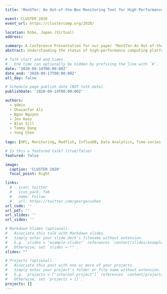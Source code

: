 ```yaml
---
title: 'MonSTer: An Out-of-the-Box Monitoring Tool for High Performance Computing Systems'

event: CLUSTER 2020
event_url: https://clustercomp.org/2020/

location: Kobe, Japan (Virtual)
address: 

summary: A Conference Presentation for our paper "MonSTer-An Out-of-the-Box Monitoring Tool for High Performance Computing Systems" at CLUSTER 2020.
abstract: Understanding the status of high-performance computing platforms and correlating applications to resource usage provide insight into the interactions among platform components. A lot of efforts have been devoted into developing monitoring solutions; however, a large-scale HPC system usually requires a combination of methods/tools to successfully monitor all metrics, which will lead to a huge effort in configuration and monitoring. Besides, monitoring tools are often left behind in the procurement of large-scale HPC systems. These challenges have motivated the development of a next-generation out-of-the-box monitoring tool that can be easily deployed without losing informative metrics. In this work, we introduce MonSTer, an “out-of-the-box” monitoring tool for high-performance computing platforms. MonSTer uses the evolving specification Redfish to retrieve sensor data from Baseboard Management Controller (BMC), and resource management tools such as Univa Grid Engine (UGE) or Slurm to obtain application information and resource usage data. Additionally, it also uses a time-series database (e.g. InfluxDB) for data storage. MonSTer correlates applications to resource usage and reveals insightful knowledge without having additional overhead on the application and computing nodes. This paper presents the design and implementation of MonSTer, as well as experiences gained through real-world deployment on the 467-node Quanah cluster at Texas Tech University’s High Performance Computing Center (HPCC) over the past year.

# Talk start and end times.
#   End time can optionally be hidden by prefixing the line with `#`.
date: '2020-09-14T00:00:00Z'
date_end: '2020-09-17T00:00:00Z'
all_day: false

# Schedule page publish date (NOT talk date).
publishDate: '2020-09-14T00:00:00Z'

authors: 
  - admin
  - Ghazanfar Ali
  - Ngan Nguyen
  - Jon Hass
  - Alan Sill
  - Tommy Dang
  - Yong Chen
  
tags: [HPC, Monitoring, Redfish, InfluxDB, Data Analytics, Time-series Data Analytics]

# Is this a featured talk? (true/false)
featured: false

image:
  caption: 'CLUSTER 2020'
  focal_point: Right

links:
  # - icon: twitter
  #   icon_pack: fab
  #   name: Follow
  #   url: https://twitter.com/georgecushen
url_code: ''
url_pdf: ''
url_slides: ''
url_video: ''

# Markdown Slides (optional).
#   Associate this talk with Markdown slides.
#   Simply enter your slide deck's filename without extension.
#   E.g. `slides = "example-slides"` references `content/slides/example-slides.md`.
#   Otherwise, set `slides = ""`.
slides: ""

# Projects (optional).
#   Associate this post with one or more of your projects.
#   Simply enter your project's folder or file name without extension.
#   E.g. `projects = ["internal-project"]` references `content/project/deep-learning/index.md`.
#   Otherwise, set `projects = []`.
projects: []
---
```


<!-- {{% callout note %}}
Click on the **Slides** button above to view the built-in slides feature.
{{% /callout %}}

Slides can be added in a few ways:

- **Create** slides using Wowchemy's [_Slides_](https://wowchemy.com/docs/managing-content/#create-slides) feature and link using `slides` parameter in the front matter of the talk file
- **Upload** an existing slide deck to `static/` and link using `url_slides` parameter in the front matter of the talk file
- **Embed** your slides (e.g. Google Slides) or presentation video on this page using [shortcodes](https://wowchemy.com/docs/writing-markdown-latex/).

Further event details, including [page elements](https://wowchemy.com/docs/writing-markdown-latex/) such as image galleries, can be added to the body of this page. -->
